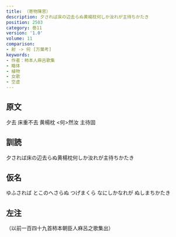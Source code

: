 ```yaml
---
title: （寄物陳思）
description: 夕されば床の辺去らぬ黄楊枕何しか汝れが主待ちかたき
position: 2503
category: 巻11
version: '1.0'
volume: 11
comparison:
- 射 -> 何 [万葉考]
keywords:
- 作者：柿本人麻呂歌集
- 略体
- 植物
- 女歌
- 空虚
---
```


## 原文

夕去 床重不去 黄楊枕 <何>然汝 主待固

## 訓読

夕されば床の辺去らぬ黄楊枕何しか汝れが主待ちかたき

## 仮名

ゆふされば とこのへさらぬ つげまくら なにしかなれが ぬしまちかたき

## 左注

（以前一百四十九首柿本朝臣人麻呂之歌集出）
